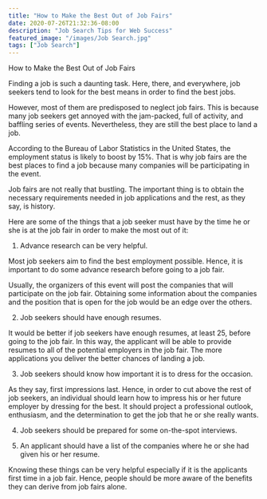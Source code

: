 ```yaml
---
title: "How to Make the Best Out of Job Fairs"
date: 2020-07-26T21:32:36-08:00
description: "Job Search Tips for Web Success"
featured_image: "/images/Job Search.jpg"
tags: ["Job Search"]
---
```


How to Make the Best Out of Job Fairs

Finding a job is such a daunting task. Here, there, and everywhere, job seekers tend to look for the best means in order to find the best jobs.

However, most of them are predisposed to neglect job fairs. This is because many job seekers get annoyed with the jam-packed, full of activity, and baffling series of events. Nevertheless, they are still the best place to land a job.

According to the Bureau of Labor Statistics in the United States, the employment status is likely to boost by 15%. That is why job fairs are the best places to find a job because many companies will be participating in the event.

Job fairs are not really that bustling. The important thing is to obtain the necessary requirements needed in job applications and the rest, as they say, is history.

Here are some of the things that a job seeker must have by the time he or she is at the job fair in order to make the most out of it:

1. Advance research can be very helpful.

Most job seekers aim to find the best employment possible. Hence, it is important to do some advance research before going to a job fair.

Usually, the organizers of this event will post the companies that will participate on the job fair. Obtaining some information about the companies and the position that is open for the job would be an edge over the others.

2. Job seekers should have enough resumes.

It would be better if job seekers have enough resumes, at least 25, before going to the job fair. In this way, the applicant will be able to provide resumes to all of the potential employers in the job fair. The more applications you deliver the better chances of landing a job.

3. Job seekers should know how important it is to dress for the occasion.

As they say, first impressions last. Hence, in order to cut above the rest of job seekers, an individual should learn how to impress his or her future employer by dressing for the best. It should project a professional outlook, enthusiasm, and the determination to get the job that he or she really wants.

4. Job seekers should be prepared for some on-the-spot interviews.

5. An applicant should have a list of the companies where he or she had given his or her resume.

Knowing these things can be very helpful especially if it is the applicants first time in a job fair. Hence, people should be more aware of the benefits they can derive from job fairs alone.


